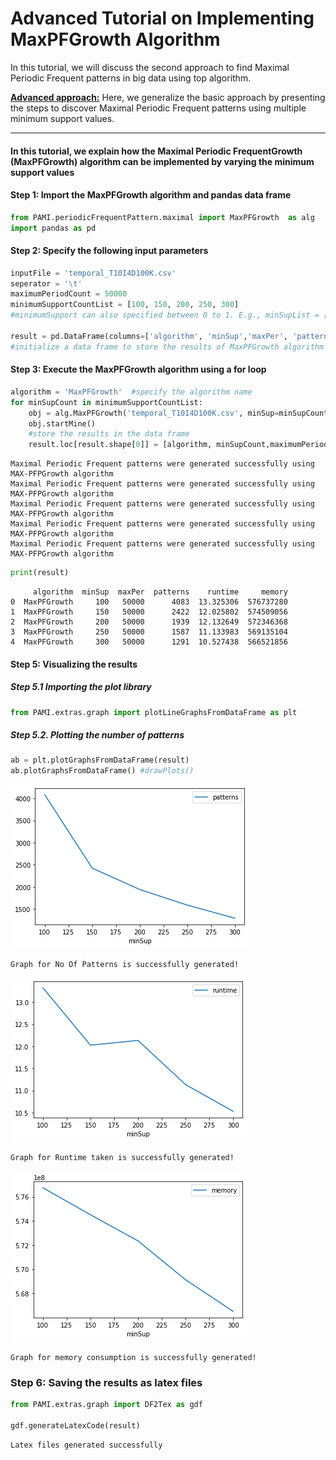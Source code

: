 # Advanced Tutorial on Implementing MaxPFGrowth Algorithm

In this tutorial, we will discuss the second approach to find Maximal Periodic Frequent patterns in big data using top algorithm.

 [__Advanced approach:__](#advApproach) Here, we generalize the basic approach by presenting the steps to discover Maximal Periodic Frequent patterns using multiple minimum support values.

***

#### In this tutorial, we explain how the Maximal Periodic FrequentGrowth (MaxPFGrowth) algorithm  can be implemented by varying the minimum support values

#### Step 1: Import the MaxPFGrowth algorithm and pandas data frame


```python
from PAMI.periodicFrequentPattern.maximal import MaxPFGrowth  as alg
import pandas as pd
```

#### Step 2: Specify the following input parameters


```python
inputFile = 'temporal_T10I4D100K.csv'
seperator = '\t'
maximumPeriodCount = 50000
minimumSupportCountList = [100, 150, 200, 250, 300] 
#minimumSupport can also specified between 0 to 1. E.g., minSupList = [0.005, 0.006, 0.007, 0.008, 0.009]

result = pd.DataFrame(columns=['algorithm', 'minSup','maxPer', 'patterns', 'runtime', 'memory']) 
#initialize a data frame to store the results of MaxPFGrowth algorithm
```

#### Step 3: Execute the MaxPFGrowth algorithm using a for loop


```python
algorithm = 'MaxPFGrowth'  #specify the algorithm name
for minSupCount in minimumSupportCountList:
    obj = alg.MaxPFGrowth('temporal_T10I4D100K.csv', minSup=minSupCount,maxPer=maximumPeriodCount, sep=seperator)
    obj.startMine()
    #store the results in the data frame
    result.loc[result.shape[0]] = [algorithm, minSupCount,maximumPeriodCount, len(obj.getPatterns()), obj.getRuntime(), obj.getMemoryRSS()]

```

    Maximal Periodic Frequent patterns were generated successfully using MAX-PFPGrowth algorithm 
    Maximal Periodic Frequent patterns were generated successfully using MAX-PFPGrowth algorithm 
    Maximal Periodic Frequent patterns were generated successfully using MAX-PFPGrowth algorithm 
    Maximal Periodic Frequent patterns were generated successfully using MAX-PFPGrowth algorithm 
    Maximal Periodic Frequent patterns were generated successfully using MAX-PFPGrowth algorithm 



```python
print(result)
```

         algorithm  minSup  maxPer  patterns    runtime     memory
    0  MaxPFGrowth     100   50000      4083  13.325306  576737280
    1  MaxPFGrowth     150   50000      2422  12.025802  574509056
    2  MaxPFGrowth     200   50000      1939  12.132649  572346368
    3  MaxPFGrowth     250   50000      1587  11.133983  569135104
    4  MaxPFGrowth     300   50000      1291  10.527438  566521856


#### Step 5: Visualizing the results

##### Step 5.1 Importing the plot library


```python
from PAMI.extras.graph import plotLineGraphsFromDataFrame as plt
```

##### Step 5.2. Plotting the number of patterns


```python
ab = plt.plotGraphsFromDataFrame(result)
ab.plotGraphsFromDataFrame() #drawPlots()
```


    
![png](output_15_0.png)
    


    Graph for No Of Patterns is successfully generated!



    
![png](output_15_2.png)
    


    Graph for Runtime taken is successfully generated!



    
![png](output_15_4.png)
    


    Graph for memory consumption is successfully generated!


### Step 6: Saving the results as latex files

```python
from PAMI.extras.graph import DF2Tex as gdf

gdf.generateLatexCode(result)
```

    Latex files generated successfully

